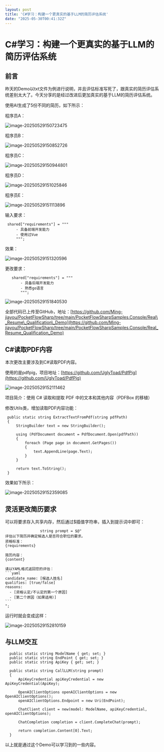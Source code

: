 ```yaml
---
layout: post
title: 'C#学习：构建一个更真实的基于LLM的简历评估系统'
date: "2025-05-30T00:41:32Z"
---
```

C#学习：构建一个更真实的基于LLM的简历评估系统
=========================

前言
--

昨天的Demo以txt文件为例进行说明，并且评估标准写死了，跟真实的简历评估系统差别太大了。今天分享的是经过改进后更加真实的基于LLM的简历评估系统。

使用AI生成了5份不同的简历，如下所示：

程序员A：

![image-20250529150723475](https://img2024.cnblogs.com/blog/3288240/202505/3288240-20250529155208226-521218583.png)

程序员B：

![image-20250529150852726](https://img2024.cnblogs.com/blog/3288240/202505/3288240-20250529155208258-1985744029.png)

程序员C：

![image-20250529150944801](https://img2024.cnblogs.com/blog/3288240/202505/3288240-20250529155208251-1283762607.png)

程序员D：

![image-20250529151025846](https://img2024.cnblogs.com/blog/3288240/202505/3288240-20250529155208225-1619192040.png)

程序员E：

![image-20250529151113896](https://img2024.cnblogs.com/blog/3288240/202505/3288240-20250529155208261-1237379525.png)

输入要求：

     shared["requirements"] = """
         - 具备前端开发能力
         - 使用过Vue
         """;
    

效果：

![image-20250529151320596](https://img2024.cnblogs.com/blog/3288240/202505/3288240-20250529155208258-860426871.png)

更改要求：

       shared["requirements"] = """
           - 具备后端开发能力
           - 熟悉go语言
           """;
    

![image-20250529151840530](https://img2024.cnblogs.com/blog/3288240/202505/3288240-20250529155208273-960589494.png)

全部代码已上传至GitHub，地址：[https://github.com/Ming-jiayou/PocketFlowSharp/tree/main/PocketFlowSharpSamples.Console/Real\_Resume\_Qualification\_Demo](https://github.com/Ming-jiayou/PocketFlowSharp/tree/main/PocketFlowSharpSamples.Console/Real_Resume_Qualification_Demo)

C#读取PDF内容
---------

本次更改主要涉及到C#读取PDF内容。

使用的是pdfpig，项目地址：[https://github.com/UglyToad/PdfPig](https://github.com/UglyToad/PdfPig)

![image-20250529152111462](https://img2024.cnblogs.com/blog/3288240/202505/3288240-20250529155208239-204133351.png)

项目简介：使用 C# 读取和提取 PDF 中的文本和其他内容（PDFBox 的移植）

修改Utils类，增加读取PDF内容功能：

     public static string ExtractTextFromPdf(string pdfPath)
     {
         StringBuilder text = new StringBuilder();
    
         using (PdfDocument document = PdfDocument.Open(pdfPath))
         {
             foreach (Page page in document.GetPages())
             {
                 text.AppendLine(page.Text);
             }
         }
    
         return text.ToString();
     }
    

效果如下所示：

![image-20250529152359085](https://img2024.cnblogs.com/blog/3288240/202505/3288240-20250529155208229-1753530478.png)

灵活更改简历要求
--------

可以将要求存入共享内存，然后通过$插值字符串，插入到提示词中即可：

                    string prompt = $@"
    评估以下简历并确定候选人是否符合职位的要求。
    资格标准：
    {requirements}
    
    简历内容：
    {content}
    
    请以YAML格式返回您的评估：
    ```yaml
    candidate_name: [候选人姓名]
    qualifies: [true/false]
    reasons:
      - [资格认定/不认定的第一个原因]
      - [第二个原因（如果适用）]
    ```
    ";
    

运行时就会变成这样：

![image-20250529152810159](https://img2024.cnblogs.com/blog/3288240/202505/3288240-20250529155208253-1176662488.png)

与LLM交互
------

      public static string ModelName { get; set; }
      public static string EndPoint { get; set; }
      public static string ApiKey { get; set; }
    
      public static string CallLLM(string prompt)
      {
          ApiKeyCredential apiKeyCredential = new ApiKeyCredential(ApiKey);
    
          OpenAIClientOptions openAIClientOptions = new OpenAIClientOptions();
          openAIClientOptions.Endpoint = new Uri(EndPoint);
    
          ChatClient client = new(model: ModelName, apiKeyCredential, openAIClientOptions);
    
          ChatCompletion completion = client.CompleteChat(prompt);
    
          return completion.Content[0].Text;
      }
    

以上就是通过这个Demo可以学习到的一些内容。